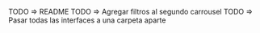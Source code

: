 TODO => README
TODO => Agregar filtros al segundo carrousel
TODO => Pasar todas las interfaces a una carpeta aparte

<!-- {
    "id": "5128df48-79fc-4f0f-8b52-d06be54d0cec",
    "name": "(405) Brewing Co",
    "brewery_type": "micro",
    "address_1": "1716 Topeka St",
    "address_2": null,
    "address_3": null,
    "city": "Norman",
    "state_province": "Oklahoma",
    "postal_code": "73069-8224",
    "country": "United States",
    "longitude": "-97.46818222",
    "latitude": "35.25738891",
    "phone": "4058160490",
    "website_url": "http://www.405brewing.com",
    "state": "Oklahoma",
    "street": "1716 Topeka St"
} -->

